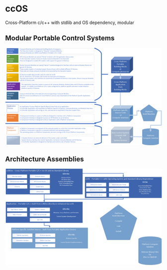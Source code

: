 # ccOS
Cross-Platform c/c++ with stdlib and OS dependency, modular
## Modular Portable Control Systems
![ModularPortableSystems](https://github.com/InMechaSol/ccNOos/blob/main/docs/pngs/Modular_Portable_System.png)
## Architecture Assemblies
![Architecture_Assemblies](https://github.com/InMechaSol/ccNOos/blob/main/docs/pngs/Architecture_Assemblies.png)
